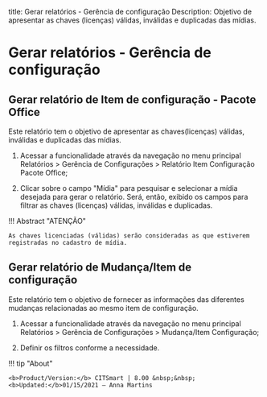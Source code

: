 title: Gerar relatórios - Gerência de configuração
Description: Objetivo de apresentar as chaves (licenças) válidas, inválidas e duplicadas das mídias.
# Gerar relatórios - Gerência de configuração

Gerar relatório de Item de configuração - Pacote Office
-----------------------------------------------------------

Este relatório tem o objetivo de apresentar as chaves(licenças) válidas,
inválidas e duplicadas das mídias.

1.  Acessar a funcionalidade através da navegação no menu principal Relatórios
    \> Gerência de Configurações \> Relatório Item Configuração Pacote Office;

2.  Clicar sobre o campo "Mídia" para pesquisar e selecionar a mídia desejada
    para gerar o relatório. Será, então, exibido os campos para filtrar as
    chaves (licenças) válidas, inválidas e duplicadas.

!!! Abstract "ATENÇÃO"

    As chaves licenciadas (válidas) serão consideradas as que estiverem
    registradas no cadastro de mídia.  

Gerar relatório de Mudança/Item de configuração
---------------------------------------------------

Este relatório tem o objetivo de fornecer as informações das diferentes
mudanças relacionadas ao mesmo item de configuração.

1.  Acessar a funcionalidade através da navegação no menu principal Relatórios
    \> Gerência de Configurações \> Mudança/Item Configuração;

2.  Definir os filtros conforme a necessidade.


!!! tip "About"

    <b>Product/Version:</b> CITSmart | 8.00 &nbsp;&nbsp;
    <b>Updated:</b>01/15/2021 – Anna Martins
